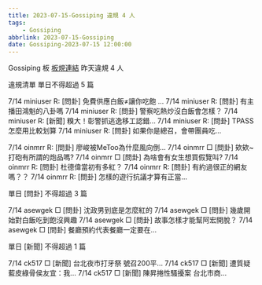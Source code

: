 ```yaml
---
title: 2023-07-15-Gossiping 違規 4 人
tags:
    - Gossiping
abbrlink: 2023-07-15-Gossiping
date: Gossiping-2023-07-15 12:00:00
---
```

Gossiping 板 [板規連結](https://www.ptt.cc/bbs/Gossiping/M.1637425085.A.07D.html)
昨天違規 4 人
<!-- more -->

違規清單
單日不得超過 5 篇

7/14 miniuser R: [問卦] 免費供應白飯≠讓你吃飽 …
7/14 miniuser R: [問卦] 有主播田鴻魁的八卦嗎
7/14 miniuser R: [問卦] 警察吃熱炒沒白飯會怎樣？
7/14 miniuser R: [新聞] 糗大！彰警抓逃逸移工認錯…
7/14 miniuser R: [問卦] TPASS怎麼用比較划算
7/14 miniuser R: [問卦] 如果你是總召，會帶團員吃…

7/14 oinmrr R: [問卦] 廖峻被MeToo為什麼風向倒…
7/14 oinmrr □ [問卦] 欸欸~打砲有所謂的炮品嗎?
7/14 oinmrr □ [問卦] 為啥會有女生想買假覽叫?
7/14 oinmrr R: [問卦] 杜德偉當初有多紅？
7/14 oinmrr R: [問卦] 有約過很正的網友嗎？？
7/14 oinmrr R: [問卦] 怎樣的遊行抗議才算有正當…

單日 [問卦] 不得超過 3 篇

7/14 asewgek □ [問卦] 沈政男到底是怎麼紅的
7/14 asewgek □ [問卦] 幾歲開始對白飯吃到飽沒興趣
7/14 asewgek □ [問卦] 故事怎樣才能幫阿宏開脫？
7/14 asewgek □ [問卦] 餐廳預約代表餐廳一定要在…

單日 [新聞] 不得超過 1 篇

7/14 ck517 □ [新聞] 台北夜市打牙祭 號召200平…
7/14 ck517 □ [新聞] 遭質疑藍皮綠骨侯友宜：我…
7/14 ck517 □ [新聞] 陳昇捲性騷擾案 台北市商…